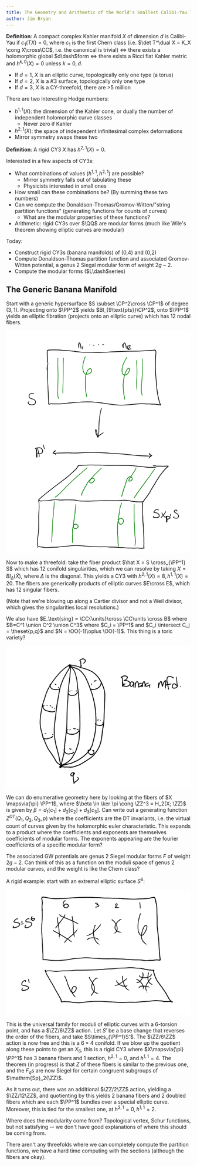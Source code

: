 ```yaml
---
title: The Geometry and Arithmetic of the World's Smallest Calibi-Yau Threefolds
author: Jim Bryan
---
```


**Definition**: A compact complex Kahler manifold $X$ of dimension $d$ is Calibi-Yau if $c_1(TX)=0$, where $c_1$ is the first Chern class (i.e. $\det T^\dual X = K_X \cong X\cross\CC$, i.e. the canonical is trivial) $\iff$ there exists a holomorphic global $d\dash$form $\iff$ there exists a Ricci flat Kahler metric and $h^{k, 0}(X) = 0$ unless $k=0,d$.

- If $d=1$, $X$ is an elliptic curve, topologically only one type (a torus)
- If $d=2$, $X$ is a $K3$ surface, topologically only one type
- If $d=3$, $X$ is a CY-threefold, there are >5 million

There are two interesting Hodge numbers:
- $h^{1,1}(X)$: the dimension of the Kahler cone, or dually the number of independent holomorphic curve classes
  - Never zero if Kahler
- $h^{2,1}(X)$: the space of independent infinitesimal complex deformations
- Mirror symmetry swaps these two

**Definition**: A rigid CY3 $X$ has $h^{2,1}(X)=0$.

Interested in a few aspects of CY3s:

- What combinations of values $(h^{1,1}, h^{2,1})$ are possible?
  - Mirror symmetry falls out of tabulating these
  - Physicists interested in small ones
- How small can these combinations be? (By summing these two numbers)
- Can we compute the Donaldson-Thomas/Gromov-Witten/"string partition functions" (generating functions for counts of curves)
  - What are the modular properties of these functions?
- Arithmetic: rigid CY3s over $\QQ$ are modular forms (much like Wile's theorem showing elliptic curves are modular)

Today: 

- Construct rigid CY3s (banana manifolds) of (0,4) and (0,2)
- Compute Donaldson-Thomas partition function and associated Gromov-Witten potential, a genus 2 Siegal modular form of weight $2g-2$.
- Compute the modular forms ($L\dash$series)

## The Generic Banana Manifold

Start with a generic hypersurface $S \subset \CP^2\cross \CP^1$ of degree $(3,1)$. Projecting onto $\PP^2$ yields $Bl_{9\text{pts}}\CP^2$, onto $\PP^1$ yields an elliptic fibration (projects onto an elliptic curve) which has 12 nodal fibers. 

![](2019-04-07-20-39-06.png)

Now to make a threefold: take the fiber product $\hat X = S \cross_{\PP^1} S$ which has 12 conifold singularities, which we can resolve by taking $X = Bl_\Delta(\hat X)$, where $\Delta$ is the diagonal. This yields a CY3 with $h^{2,1}(X) = 8, h^{1,1}(X) = 20$. The fibers are generically products of elliptic curves $E\cross E$, which has 12 singular fibers.

(Note that we're blowing up along a Cartier divisor and not a Weil divisor, which gives the singularities local resolutions.)

We also have $E_\text{sing} = \CC{\units}\cross \CC\units \cross B$ where $B=C^1 \union C^2 \union C^3$ where $C_i = \PP^1$ and $C_i \intersect C_j = \theset{p,q}$ and $N = \OO(-1)\oplus \OO(-1)$. This thing is a toric variety?

![](2019-04-07-20-39-39.png)

We can do enumerative geometry here by looking at the fibers of $X \mapsvia{\pi} \PP^1$, where $\beta \in \ker \pi \cong \ZZ^3 = H_2(X; \ZZ)$ is given by $\beta = d_1[c_1] + d_2[c_2] + d_3[c_3]$. Can write out a generating function $Z^{DT}(Q_1, Q_2, Q_3, p)$ where the coefficients are the DT invariants, i.e. the virtual count of curves given by the holomorphic euler characteristic. This expands to a product where the coefficients and exponents are themselves coefficients of modular forms. The exponents appearing are the fourier coefficients of a specific modular form?

The associated GW potentials are genus 2 Siegel modular forms $F$ of weight $2g-2$. Can think of this as a function on the moduli space of genus 2 modular curves, and the weight is like the Chern class?

A rigid example: start with an extremal elliptic surface $S^6$:

![](2019-04-07-20-40-38.png)

This is the universal family for moduli of elliptic curves with a 6-torsion point, and has a $\ZZ/6\ZZ$ action. Let $S'$ be a base change that reverses the order of the fibers, and take $S\times_{\PP^1}S'$. The $\ZZ/6\ZZ$ action is now free and this is a $6\times 4$ conifold. If we blow up the quotient along these points to get an $X_6$, this is a rigid CY3 where $X\mapsvia{\pi} \PP^1$ has 3 banana fibers and 1 section, $h^{2,1}=0$, and $h^{1,1} = 4$. The theorem (in progress) is that $Z$ of these fibers is similar to the previous one, and the $F_q$s are now Siegel for certain congruent subgroups of $\mathrm{Sp}_2(\ZZ)$.

As it turns out, there was an additional $\ZZ/2\ZZ$ action, yielding a $\ZZ/12\ZZ$, and quotienting by this yields 2 banana fibers and 2 doubled fibers which are each $\PP^1$ bundles over a special elliptic curve. Moreover, this is tied for the smallest one, at $h^{2,1} = 0, h^{1,1} = 2$.

Where does the modularity come from? Topological vertex, Schur functions, but not satisfying -- we don't have good explanations of where this should be coming from.

There aren't any threefolds where we can completely compute the partition functions, we have a hard time computing with the sections (although the fibers are okay).
